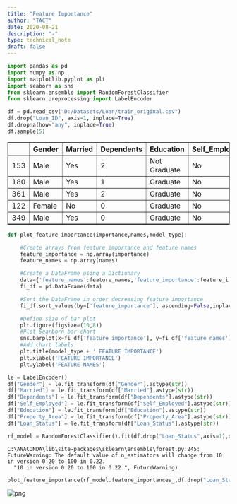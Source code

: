 ```yaml
---
title: "Feature Importance"
author: "TACT"
date: 2020-08-21
description: "-"
type: technical_note
draft: false
---
```


```python
import pandas as pd
import numpy as np
import matplotlib.pyplot as plt
import seaborn as sns
from sklearn.ensemble import RandomForestClassifier
from sklearn.preprocessing import LabelEncoder
```


```python
df = pd.read_csv("D:/Datasets/Loan/train_original.csv")
df.drop("Loan_ID", axis=1, inplace=True)
df.dropna(how="any", inplace=True)
df.sample(5)
```




<div>
<style scoped>
    .dataframe tbody tr th:only-of-type {
        vertical-align: middle;
    }

    .dataframe tbody tr th {
        vertical-align: top;
    }

    .dataframe thead th {
        text-align: right;
    }
</style>
<table border="1" class="dataframe">
  <thead>
    <tr style="text-align: right;">
      <th></th>
      <th>Gender</th>
      <th>Married</th>
      <th>Dependents</th>
      <th>Education</th>
      <th>Self_Employed</th>
      <th>ApplicantIncome</th>
      <th>CoapplicantIncome</th>
      <th>LoanAmount</th>
      <th>Loan_Amount_Term</th>
      <th>Credit_History</th>
      <th>Property_Area</th>
      <th>Loan_Status</th>
    </tr>
  </thead>
  <tbody>
    <tr>
      <td>153</td>
      <td>Male</td>
      <td>Yes</td>
      <td>2</td>
      <td>Not Graduate</td>
      <td>No</td>
      <td>2281</td>
      <td>0.0</td>
      <td>113.0</td>
      <td>360.0</td>
      <td>1.0</td>
      <td>Rural</td>
      <td>N</td>
    </tr>
    <tr>
      <td>180</td>
      <td>Male</td>
      <td>Yes</td>
      <td>1</td>
      <td>Graduate</td>
      <td>No</td>
      <td>6400</td>
      <td>7250.0</td>
      <td>180.0</td>
      <td>360.0</td>
      <td>0.0</td>
      <td>Urban</td>
      <td>N</td>
    </tr>
    <tr>
      <td>361</td>
      <td>Male</td>
      <td>Yes</td>
      <td>2</td>
      <td>Graduate</td>
      <td>No</td>
      <td>5000</td>
      <td>3667.0</td>
      <td>236.0</td>
      <td>360.0</td>
      <td>1.0</td>
      <td>Semiurban</td>
      <td>Y</td>
    </tr>
    <tr>
      <td>122</td>
      <td>Female</td>
      <td>No</td>
      <td>0</td>
      <td>Graduate</td>
      <td>No</td>
      <td>2137</td>
      <td>8980.0</td>
      <td>137.0</td>
      <td>360.0</td>
      <td>0.0</td>
      <td>Semiurban</td>
      <td>Y</td>
    </tr>
    <tr>
      <td>349</td>
      <td>Male</td>
      <td>Yes</td>
      <td>0</td>
      <td>Graduate</td>
      <td>No</td>
      <td>2625</td>
      <td>6250.0</td>
      <td>187.0</td>
      <td>360.0</td>
      <td>1.0</td>
      <td>Rural</td>
      <td>Y</td>
    </tr>
  </tbody>
</table>
</div>




```python
def plot_feature_importance(importance,names,model_type):

    #Create arrays from feature importance and feature names
    feature_importance = np.array(importance)
    feature_names = np.array(names)

    #Create a DataFrame using a Dictionary
    data={'feature_names':feature_names,'feature_importance':feature_importance}
    fi_df = pd.DataFrame(data)

    #Sort the DataFrame in order decreasing feature importance
    fi_df.sort_values(by=['feature_importance'], ascending=False,inplace=True)

    #Define size of bar plot
    plt.figure(figsize=(10,8))
    #Plot Searborn bar chart
    sns.barplot(x=fi_df['feature_importance'], y=fi_df['feature_names'])
    #Add chart labels
    plt.title(model_type + ' FEATURE IMPORTANCE')
    plt.xlabel('FEATURE IMPORTANCE')
    plt.ylabel('FEATURE NAMES')
```


```python
le = LabelEncoder()
df["Gender"] = le.fit_transform(df["Gender"].astype(str))
df["Married"] = le.fit_transform(df["Married"].astype(str))
df["Dependents"] = le.fit_transform(df["Dependents"].astype(str))
df["Self_Employed"] = le.fit_transform(df["Self_Employed"].astype(str))
df["Education"] = le.fit_transform(df["Education"].astype(str))
df["Property_Area"] = le.fit_transform(df["Property_Area"].astype(str))
df["Loan_Status"] = le.fit_transform(df["Loan_Status"].astype(str))
```


```python
rf_model = RandomForestClassifier().fit(df.drop("Loan_Status",axis=1),df["Loan_Status"])
```

    C:\ANACONDA\lib\site-packages\sklearn\ensemble\forest.py:245: FutureWarning: The default value of n_estimators will change from 10 in version 0.20 to 100 in 0.22.
      "10 in version 0.20 to 100 in 0.22.", FutureWarning)



```python
plot_feature_importance(rf_model.feature_importances_,df.drop("Loan_Status",axis=1).columns,'RANDOM FOREST')
```


![png](feature-importance_6_0.png)

